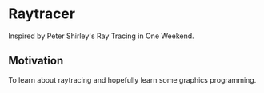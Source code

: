 # Raytracer
Inspired by Peter Shirley's Ray Tracing in One Weekend. 
## Motivation
To learn about raytracing and hopefully learn some graphics programming.

